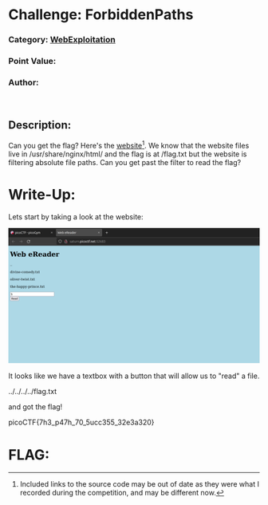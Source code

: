 # **Challenge:** ForbiddenPaths


### **Category:** [WebExploitation](../)
### **Point Value:**
### **Author:**
<br>

## **Description:**
Can you get the flag? Here's the [website](http://saturn.picoctf.net:52472/)[^1]. We know that the website files live in /usr/share/nginx/html/ and the flag is at /flag.txt but the website is filtering absolute file paths. Can you get past the filter to read the flag?


# **Write-Up:**
Lets start by taking a look at the website:  
  
  <img src='./images/website.png' width=1024>

  
It looks like we have a textbox with a button that will allow us to "read" a file.

../../../../flag.txt

and got the flag!

 picoCTF{7h3_p47h_70_5ucc355_32e3a320}
# **FLAG:** 


[^1]: Included links to the source code may be out of date as they were what I recorded during the competition, and may be different now.